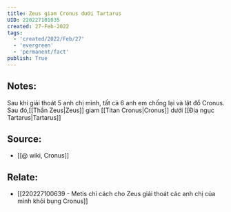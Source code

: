 ```yaml
---
title: Zeus giam Cronus dưới Tartarus
UID: 220227101035
created: 27-Feb-2022
tags:
  - 'created/2022/Feb/27'
  - 'evergreen'
  - 'permanent/fact'
publish: True
---
```

## Notes:
Sau khi giải thoát 5 anh chị mình, tất cả 6 anh em chống lại và lật đổ Cronus. Sau đó,[[Thần Zeus|Zeus]] giam [[Titan Cronus|Cronus]] dưới [[Địa ngục Tartarus|Tartarus]]

## Source:
- [[@ wiki, Cronus]]

## Relate:
- [[220227100639 - Metis chỉ cách cho Zeus giải thoát các anh chị của mình khỏi bụng Cronus]]